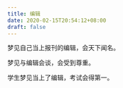 ```yaml
---
title: 编辑
date: 2020-02-15T20:54:12+08:00
draft: false
---
```


梦见自己当上报刊的编辑，会天下闻名。

梦见与编辑会谈，会受到尊重。

学生梦见当上了编辑，考试会得第一。